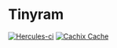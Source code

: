 # Tinyram

[![Hercules-ci][Herc badge]][Herc link]
[![Cachix Cache][Cachix badge]][Cachix link]

[Herc badge]: https://img.shields.io/badge/ci--by--hercules-green.svg
[Herc link]: https://hercules-ci.com/github/Orbis-Tertius/tinyram
[Cachix badge]: https://img.shields.io/badge/cachix-private_Orbis--Tertius-blue.svg
[Cachix link]: https://private-Orbis-Tertius.cachix.org
